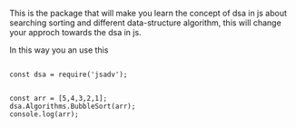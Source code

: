 This is the package that will make you learn the concept of dsa in js about searching sorting and different data-structure algorithm, this will change your approch towards the dsa in js.

In this way you an use this

```

const dsa = require('jsadv');


const arr = [5,4,3,2,1];
dsa.Algorithms.BubbleSort(arr);
console.log(arr);

```
